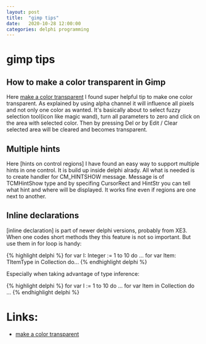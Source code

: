 ```yaml
---
layout: post
title:  "gimp tips"
date:   2020-10-28 12:00:00
categories: delphi programming
---
```


# gimp tips

## How to make a color transparent in Gimp

Here [make a color transparent] I found super helpful tip to make one color transparent. As explained by using alpha channel it will influence all pixels and not only one color as wanted. It's basically about to select fuzzy selection tool(icon like magic wand), turn all parameters to zero and click on the area with selected color. Then by pressing Del or by Edit / Clear selected area will be cleared and becomes transparent.


## Multiple hints

Here [hints on control regions] I have found an easy way to support multiple hints in one control. It is build up inside delphi alrady. All what is needed is to create handler for CM_HINTSHOW message. Message is of TCMHintShow type and by specifing CursorRect and HintStr you can tell what hint and where will be displayed. It works fine even if regions are one next to another.


## Inline declarations

[inline declaration] is part of newer delphi versions, probably from XE3. When one codes short methods they this feature is not so important. But use them in for loop is handy:

{% highlight delphi %}
  for var I: Integer := 1 to 10 do ...
  for var Item: TItemType in Collection do...
{% endhighlight delphi %}


Especially when taking advantage of type inference:

{% highlight delphi %}
  for var I := 1 to 10 do ...
  for var Item in Collection do ...
{% endhighlight delphi %}



# Links:

* [make a color transparent]


[make a color transparent]:https://alvinalexander.com/design/how-to-make-color-transparent-in-gimp-without-bleeding/